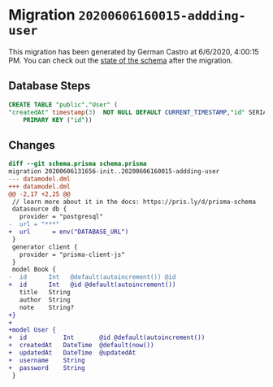 # Migration `20200606160015-addding-user`

This migration has been generated by German Castro at 6/6/2020, 4:00:15 PM.
You can check out the [state of the schema](./schema.prisma) after the migration.

## Database Steps

```sql
CREATE TABLE "public"."User" (
"createdAt" timestamp(3)  NOT NULL DEFAULT CURRENT_TIMESTAMP,"id" SERIAL,"password" text  NOT NULL ,"updatedAt" timestamp(3)  NOT NULL ,"username" text  NOT NULL ,
    PRIMARY KEY ("id"))
```

## Changes

```diff
diff --git schema.prisma schema.prisma
migration 20200606131656-init..20200606160015-addding-user
--- datamodel.dml
+++ datamodel.dml
@@ -2,17 +2,25 @@
 // learn more about it in the docs: https://pris.ly/d/prisma-schema
 datasource db {
   provider = "postgresql"
-  url = "***"
+  url      = env("DATABASE_URL")
 }
 generator client {
   provider = "prisma-client-js"
 }
 model Book {
-  id      Int   @default(autoincrement()) @id
+  id      Int   @id @default(autoincrement())
   title   String
   author  String
   note    String?
+}
+
+model User {
+  id          Int       @id @default(autoincrement()) 
+  createdAt   DateTime  @default(now())
+  updatedAt   DateTime  @updatedAt
+  username    String
+  password    String
 }
```


